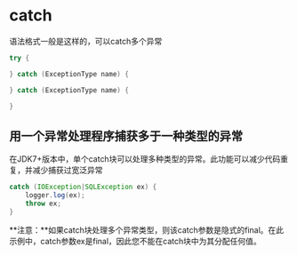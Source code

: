 # catch
语法格式一般是这样的，可以catch多个异常
```java
try {

} catch (ExceptionType name) {

} catch (ExceptionType name) {

}
```

## 用一个异常处理程序捕获多于一种类型的异常
在JDK7+版本中，单个catch块可以处理多种类型的异常。此功能可以减少代码重复，并减少捕获过宽泛异常

```java
catch (IOException|SQLException ex) {
    logger.log(ex);
    throw ex;
}
```

**注意：**如果catch块处理多个异常类型，则该catch参数是隐式的final。在此示例中，catch参数ex是final，因此您不能在catch块中为其分配任何值。